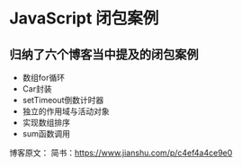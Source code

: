 # JavaScript 闭包案例
## 归纳了六个博客当中提及的闭包案例
- 数组for循环
- Car封装
- setTimeout倒数计时器
- 独立的作用域与活动对象
- 实现数组排序
- sum函数调用

博客原文：
简书：https://www.jianshu.com/p/c4ef4a4ce9e0